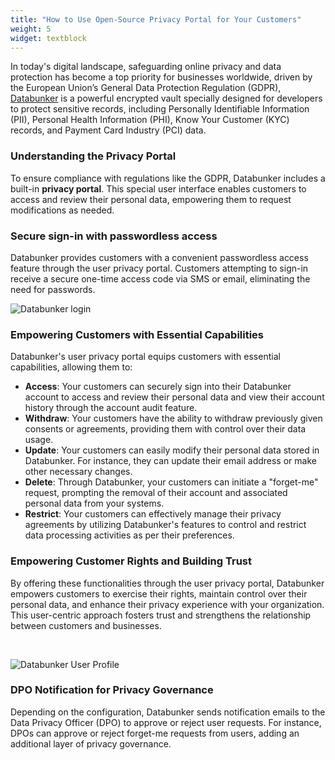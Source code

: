 ```yaml
---
title: "How to Use Open-Source Privacy Portal for Your Customers"
weight: 5
widget: textblock
---
```

In today's digital landscape, safeguarding online privacy and data protection has become a top priority for businesses worldwide, driven by the European Union’s General Data Protection Regulation (GDPR), [Databunker](https://databunker.org/) is a powerful encrypted vault specially designed for developers to protect sensitive records, including Personally Identifiable Information (PII), Personal Health Information (PHI), Know Your Customer (KYC) records, and Payment Card Industry (PCI) data.

### Understanding the Privacy Portal
To ensure compliance with regulations like the GDPR, Databunker includes a built-in **privacy portal**. This special user interface enables customers to access and review their personal data, empowering them to request modifications as needed.

### Secure sign-in with passwordless access
Databunker provides customers with a convenient passwordless access feature through the user privacy portal. Customers attempting to sign-in receive a secure one-time access code via SMS or email, eliminating the need for passwords.

![Databunker login](/use-case/user-privacy-controls/user-login.png)

### Empowering Customers with Essential Capabilities
Databunker's user privacy portal equips customers with essential capabilities, allowing them to:

* **Access**: Your customers can securely sign into their Databunker account to access and review their personal data and view their account history through the account audit feature.
* **Withdraw**: Your customers have the ability to withdraw previously given consents or agreements, providing them with control over their data usage.
* **Update**: Your customers can easily modify their personal data stored in Databunker. For instance, they can update their email address or make other necessary changes.
* **Delete**: Through Databunker, your customers can initiate a "forget-me" request, prompting the removal of their account and associated personal data from your systems.
* **Restrict**: Your customers can effectively manage their privacy agreements by utilizing Databunker's features to control and restrict data processing activities as per their preferences.

### Empowering Customer Rights and Building Trust
By offering these functionalities through the user privacy portal, Databunker empowers customers to exercise their rights, maintain control over their personal data, and enhance their privacy experience with your organization. This user-centric approach fosters trust and strengthens the relationship between customers and businesses.

&nbsp;

![Databunker User Profile](/home/gallery/gallery/2-profile.png)

### DPO Notification for Privacy Governance
Depending on the configuration, Databunker sends notification emails to the Data Privacy Officer (DPO) to approve or reject user requests. For instance, DPOs can approve or reject forget-me requests from users, adding an additional layer of privacy governance.

